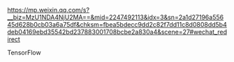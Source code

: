 https://mp.weixin.qq.com/s?__biz=MzU1NDA4NjU2MA==&mid=2247492113&idx=3&sn=2a1d27196a55645d628b0cb03a6a75df&chksm=fbea5bdecc9dd2c82f7dd11c8d0808dd5b4deb04169ebd35542bd237883001708bcbe2a830a4&scene=27#wechat_redirect

TensorFlow













